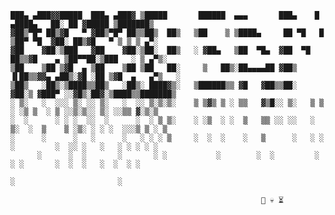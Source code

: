 ```
███▄ ▄███▓▓█████  ███▄ ▄███▓ ▒█████       ██████  ▄▄▄       ███▄    █  ▄████▄   ██░ ██ ▓█████ ▒███████▒
▓██▒▀█▀ ██▒▓█   ▀ ▓██▒▀█▀ ██▒▒██▒  ██▒   ▒██    ▒ ▒████▄     ██ ▀█   █ ▒██▀ ▀█  ▓██░ ██▒▓█   ▀ ▒ ▒ ▒ ▄▀░
▓██    ▓██░▒███   ▓██    ▓██░▒██░  ██▒   ░ ▓██▄   ▒██  ▀█▄  ▓██  ▀█ ██▒▒▓█    ▄ ▒██▀▀██░▒███   ░ ▒ ▄▀▒░ 
▒██    ▒██ ▒▓█  ▄ ▒██    ▒██ ▒██   ██░     ▒   ██▒░██▄▄▄▄██ ▓██▒  ▐▌██▒▒▓▓▄ ▄██▒░▓█ ░██ ▒▓█  ▄   ▄▀▒   ░
▒██▒   ░██▒░▒████▒▒██▒   ░██▒░ ████▓▒░   ▒██████▒▒ ▓█   ▓██▒▒██░   ▓██░▒ ▓███▀ ░░▓█▒░██▓░▒████▒▒███████▒
░ ▒░   ░  ░░░ ▒░ ░░ ▒░   ░  ░░ ▒░▒░▒░    ▒ ▒▓▒ ▒ ░ ▒▒   ▓▒█░░ ▒░   ▒ ▒ ░ ░▒ ▒  ░ ▒ ░░▒░▒░░ ▒░ ░░▒▒ ▓░▒░▒
░  ░      ░ ░ ░  ░░  ░      ░  ░ ▒ ▒░    ░ ░▒  ░ ░  ▒   ▒▒ ░░ ░░   ░ ▒░  ░  ▒    ▒ ░▒░ ░ ░ ░  ░░░▒ ▒ ░ ▒
░      ░      ░   ░      ░   ░ ░ ░ ▒     ░  ░  ░    ░   ▒      ░   ░ ░ ░         ░  ░░ ░   ░   ░ ░ ░ ░ ░
      ░      ░  ░       ░       ░ ░           ░        ░  ░         ░ ░ ░       ░  ░  ░   ░  ░  ░ ░    
                                                                      ░                       ░        

                                                        🌷 💀 ⏳                           
```
<!--
**memosanchez/memosanchez** is a ✨ _special_ ✨ repository because its `README.md` (this file) appears on your GitHub profile.

Here are some ideas to get you started:

- 🔭 I’m currently working on ...
- 🌱 I’m currently learning ...
- 👯 I’m looking to collaborate on ...
- 🤔 I’m looking for help with ...
- 💬 Ask me about ...
- 📫 How to reach me: ...
- 😄 Pronouns: ...
- ⚡ Fun fact: ...
-->
